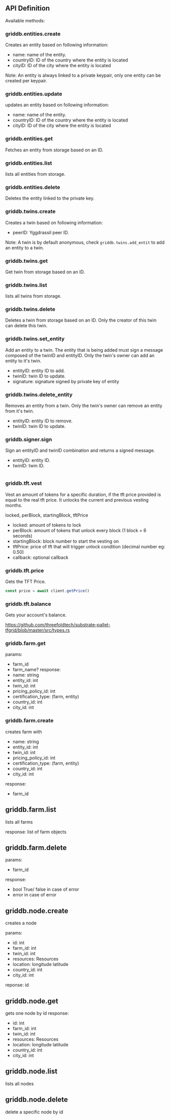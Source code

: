 ## API Definition

Available methods:



### **griddb.entities.create**

Creates an entity based on following information:

- name: name of the entity.
- countryID: ID of the country where the entity is located
- cityID: ID of the city where the entity is located


Note: An entity is always linked to a private keypair, only one entity can be created per keypair.

### **griddb.entities.update**

updates an entity based on following information:

- name: name of the entity.
- countryID: ID of the country where the entity is located
- cityID: ID of the city where the entity is located


### **griddb.entities.get**

Fetches an entity from storage based on an ID.


### **griddb.entities.list**

lists all entities from storage.



### **griddb.entities.delete**

Deletes the entity linked to the private key.



### **griddb.twins.create**

Creates a twin based on following information:

- peerID: Yggdrassil peer ID.



Note: A twin is by default anonymous, check `griddb.twins.add_entit` to add an entity to a twin.

### **griddb.twins.get**

Get twin from storage based on an ID.


### **griddb.twins.list**

lists all twins from storage.



### **griddb.twins.delete**

Deletes a twin from storage based on an ID. Only the creator of this twin can delete this twin.

### **griddb.twins.set_entity**

Add an entity to a twin. The entity that is being added must sign a message composed of the twinID and entityID. Only the twin's owner can add an entity to it's twin.

- entityID: entity ID to add.
- twinID: twin ID to update.
- signature: signature signed by private key of entity


### **griddb.twins.delete_entity**

Removes an entity from a twin. Only the twin's owner can remove an entity from it's twin.

- entityID: entity ID to remove.
- twinID: twin ID to update.



### **griddb.signer.sign**

Sign an entityID and twinID combination and returns a signed message.

- entityID: entity ID.
- twinID: twin ID.

```js
```

### **griddb.tft.vest**

Vest an amount of tokens for a specific duration, if the tft price provided is equal to the real tft price. It unlocks the current and previous vesting months.

locked, perBlock, startingBlock, tftPrice

- locked: amount of tokens to lock
- perBlock: amount of tokens that unlock every block (1 block = 6 seconds)
- startingBlock: block number to start the vesting on
- tftPrice: price of tft that will trigger unlock condition (decimal number eg: 0.50)
- callback: optional callback



### **griddb.tft.price**

Gets the TFT Price.

```js
const price = await client.getPrice()
```

### **griddb.tft.balance**

Gets your account's balance.


https://github.com/threefoldtech/substrate-pallet-tfgrid/blob/master/src/types.rs

### **griddb.farm.get**

params: 
- farm_id
- farm_name?
response: 
- name: string
- entity_id: int
- twin_id: int
- pricing_policy_id: int
- certification_type: (farm, entity)
- country_id: int
- city_id: int

### **griddb.farm.create**
creates farm with
- name: string
- entity_id: int
- twin_id: int
- pricing_policy_id: int
- certification_type: (farm, entity)
- country_id: int
- city_id: int

response: 
- farm_id

## **griddb.farm.list**
lists all farms

response: 
list of farm objects

## **griddb.farm.delete**

params:
- farm_id

response: 
- bool True/ false in case of error
- error in case of error


## **griddb.node.create**
creates a node

params: 

- id: int
- farm_id: int
- twin_id: int
- resources: Resources
- location: longitude latitude
- country_id: int
- city_id: int

reponse: 
id

## **griddb.node.get**
gets one node by id
response: 
- id: int
- farm_id: int
- twin_id: int
- resources: Resources
- location: longitude latitude
- country_id: int
- city_id: int

## **griddb.node.list**
lists all nodes

## **griddb.node.delete**
delete a specific node by id